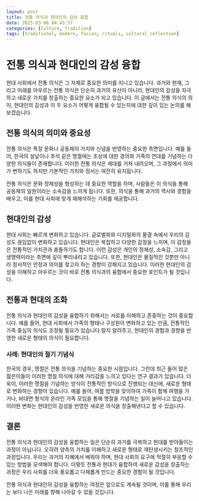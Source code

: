 ```yaml
---
layout: post
title: 전통 의식과 현대인의 감성 융합
date: 2025-03-06 04:43:57
categories: [Culture, Tradition]
tags: [traditional, modern, fusion, rituals, cultural_reflection]
---
```


# 전통 의식과 현대인의 감성 융합

현대 사회에서 전통 의식은 그 자체로 중요한 의미를 지니고 있습니다. 과거와 현재, 그리고 미래를 아우르는 전통 의식은 단순히 과거의 유산이 아니라, 현대인의 감성을 자극하고 새로운 가치를 창출하는 중요한 요소가 되고 있습니다. 이 글에서는 전통 의식의 의미, 현대인의 감성과 이 두 요소가 어떻게 융합될 수 있는지에 대한 깊이 있는 논의를 해보겠습니다.

## 전통 의식의 의미와 중요성

전통 의식은 특정 문화나 공동체의 가치와 신념을 반영하는 중요한 측면입니다. 예를 들어, 한국의 설날이나 추석 같은 명절에는 조상에 대한 경의와 가족의 연대를 기념하는 다양한 의식들이 존재합니다. 이러한 전통 의식은 세대를 거쳐 내려오며, 그 과정에서 의미가 변하기도 하지만 기본적인 가치와 정서는 여전히 유지됩니다.

전통 의식은 문화 정체성을 형성하는 데 중요한 역할을 하며, 사람들은 이 의식을 통해 공동체의 일원이라는 소속감을 느끼게 됩니다. 또한, 의식을 통해 과거의 역사와 경험을 배우고, 이를 현대 사회에 맞게 재해석하는 기회를 제공합니다.

## 현대인의 감성

현대 사회는 빠르게 변화하고 있습니다. 글로벌화와 디지털화의 물결 속에서 우리의 감성도 끊임없이 변화하고 있습니다. 현대인은 복잡하고 다양한 감정을 느끼며, 이 감정들은 전통적인 가치관과 충돌하기도 합니다. 이런 감성은 개인의 정체성, 소속감, 그리고 생명력이라는 측면에 깊이 뿌리내리고 있습니다. 또한, 현대인은 물질적인 것뿐만 아니라 정서적인 안정과 의미를 찾고자 하는 경향이 강해지고 있습니다. 이러한 현대인의 감성을 이해하고 아우르는 것이 바로 전통 의식과의 융합에서 중요한 포인트가 될 것입니다.

## 전통과 현대의 조화

전통 의식과 현대인의 감성을 융합하기 위해서는 서로를 이해하고 존중하는 것이 중요합니다. 예를 들어, 현대 사회에서 가족의 형태나 구성원이 변화하고 있는 만큼, 전통적인 가족 중심의 의식도 조정될 필요가 있습니다.럴지 알려주고, 현대인의 경험과 경향을 반영한 새로운 형태의 의식이 필요합니다.

### 사례: 현대인의 절기 기념식

한국의 경우, 명절은 전통 의식을 기념하는 중요한 시점입니다. 그런데 최근 들어 많은 젊은이들이 이러한 명절 의식에 대해 거리감을 느끼고 있다는 연구 결과가 있습니다. 더욱이, 이러한 명절을 기념하는 방식이 전통적인 방식으로 진행되는 대신에, 새로운 형태로 변화하는 경향이 있습니다. 예를 들어, 여름 방학을 맞이하여 가족이 함께 여행을 가거나, 비대면 형식의 온라인 가족 모임을 통해 명절을 기념하는 일이 늘어나고 있습니다. 이러한 변화는 현대인의 감성을 반영한 새로운 의식을 창출해낸다고 할 수 있습니다.

## 결론

전통 의식과 현대인의 감성을 융합하는 일은 단순히 과거를 극복하고 현대를 받아들이는 과정이 아닙니다. 오히려 양측의 가치를 이해하고 새로운 형태로 재탄생시키는 창조적인 과정입니다. 우리는 과거의 지혜에서 배워야 하며, 현대 사회의 요구에 적절히 부응할 수 있는 방법을 모색해야 합니다. 이렇듯 전통과 현대가 융합하여 새로운 감성을 창출하는 과정은 우리 사회를 더욱 풍요롭고 다채롭게 만드는 중요한 경험이 될 것입니다.

전통 의식과 현대인의 감성을 융합하는 여정은 앞으로도 계속될 것이며, 이를 통해 우리는 보다 나은 미래를 향해 나아갈 수 있을 것입니다.